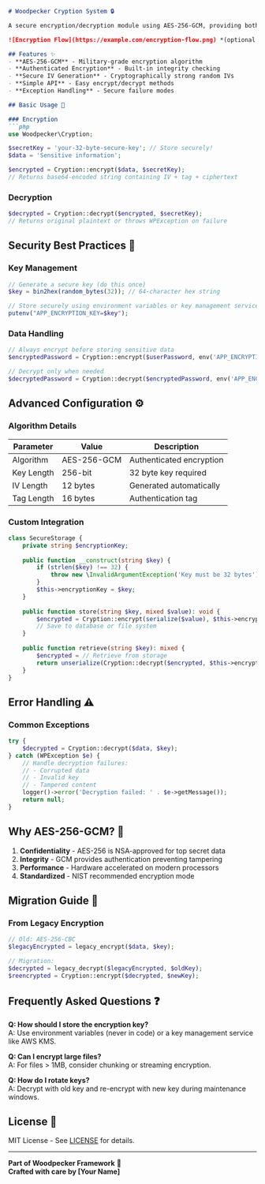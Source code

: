 ```markdown
# Woodpecker Cryption System 🔒

A secure encryption/decryption module using AES-256-GCM, providing both confidentiality and integrity for your data.

![Encryption Flow](https://example.com/encryption-flow.png) *(optional diagram)*

## Features ✨
- **AES-256-GCM** - Military-grade encryption algorithm
- **Authenticated Encryption** - Built-in integrity checking
- **Secure IV Generation** - Cryptographically strong random IVs
- **Simple API** - Easy encrypt/decrypt methods
- **Exception Handling** - Secure failure modes

## Basic Usage 🚀

### Encryption
```php
use Woodpecker\Cryption;

$secretKey = 'your-32-byte-secure-key'; // Store securely!
$data = 'Sensitive information';

$encrypted = Cryption::encrypt($data, $secretKey);
// Returns base64-encoded string containing IV + tag + ciphertext
```

### Decryption
```php
$decrypted = Cryption::decrypt($encrypted, $secretKey);
// Returns original plaintext or throws WPException on failure
```

## Security Best Practices 🔐

### Key Management
```php
// Generate a secure key (do this once)
$key = bin2hex(random_bytes(32)); // 64-character hex string

// Store securely using environment variables or key management service
putenv("APP_ENCRYPTION_KEY=$key");
```

### Data Handling
```php
// Always encrypt before storing sensitive data
$encryptedPassword = Cryption::encrypt($userPassword, env('APP_ENCRYPTION_KEY'));

// Decrypt only when needed
$decryptedPassword = Cryption::decrypt($encryptedPassword, env('APP_ENCRYPTION_KEY'));
```

## Advanced Configuration ⚙️

### Algorithm Details
| Parameter | Value | Description |
|-----------|-------|-------------|
| Algorithm | AES-256-GCM | Authenticated encryption |
| Key Length | 256-bit | 32 byte key required |
| IV Length | 12 bytes | Generated automatically |
| Tag Length | 16 bytes | Authentication tag |

### Custom Integration
```php
class SecureStorage {
    private string $encryptionKey;
    
    public function __construct(string $key) {
        if (strlen($key) !== 32) {
            throw new \InvalidArgumentException('Key must be 32 bytes');
        }
        $this->encryptionKey = $key;
    }
    
    public function store(string $key, mixed $value): void {
        $encrypted = Cryption::encrypt(serialize($value), $this->encryptionKey);
        // Save to database or file system
    }
    
    public function retrieve(string $key): mixed {
        $encrypted = // Retrieve from storage
        return unserialize(Cryption::decrypt($encrypted, $this->encryptionKey));
    }
}
```

## Error Handling ⚠️

### Common Exceptions
```php
try {
    $decrypted = Cryption::decrypt($data, $key);
} catch (WPException $e) {
    // Handle decryption failures:
    // - Corrupted data
    // - Invalid key
    // - Tampered content
    logger()->error('Decryption failed: ' . $e->getMessage());
    return null;
}
```

## Why AES-256-GCM? 🤔

1. **Confidentiality** - AES-256 is NSA-approved for top secret data
2. **Integrity** - GCM provides authentication preventing tampering
3. **Performance** - Hardware accelerated on modern processors
4. **Standardized** - NIST recommended encryption mode

## Migration Guide 🔄

### From Legacy Encryption
```php
// Old: AES-256-CBC
$legacyEncrypted = legacy_encrypt($data, $key);

// Migration:
$decrypted = legacy_decrypt($legacyEncrypted, $oldKey);
$reencrypted = Cryption::encrypt($decrypted, $newKey);
```

## Frequently Asked Questions ❓

**Q: How should I store the encryption key?**  
A: Use environment variables (never in code) or a key management service like AWS KMS.

**Q: Can I encrypt large files?**  
A: For files > 1MB, consider chunking or streaming encryption.

**Q: How do I rotate keys?**  
A: Decrypt with old key and re-encrypt with new key during maintenance windows.

## License 📜
MIT License - See [LICENSE](LICENSE) for details.

---
**Part of Woodpecker Framework** 🌳  
**Crafted with care by [Your Name]**
```
